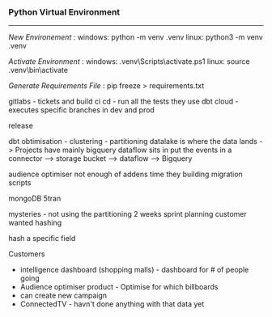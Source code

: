 ### Python Virtual Environment

---

*New Environement* :
windows: python -m venv .venv
linux: python3 -m venv .venv

*Activate Environment* :
windows: .venv\Scripts\activate.ps1
linux: source .venv\bin\activate


*Generate Requirements File* : pip freeze > requirements.txt



gitlabs - tickets and build
ci cd - run all the tests
they use dbt cloud - executes specific branches in dev and prod

release

dbt obtimisation - clustering - partitioning
datalake is where the data lands -> 
Projects have mainly bigquery
dataflow sits in put the events in a connector --> storage bucket --> dataflow --> Bigquery

audience optimiser
not enough of addens time
they building migration scripts

mongoDB
5tran

mysteries - not using the partitioning
2 weeks sprint planning
customer wanted hashing

hash a specific field

Customers
- intelligence dashboard (shopping malls) - dashboard for # of people going 
 - Audience optimiser product - Optimise for which billboards
 - can create new campaign
 - ConnectedTV - havn't done anything with  that data yet


